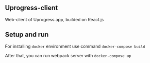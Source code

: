 ## Uprogress-client
Web-client of Uprogress app, builded on React.js

## Setup and run
For installing `docker` environment use command `docker-compose build`

After that, you can run webpack server with
`docker-compose up`

